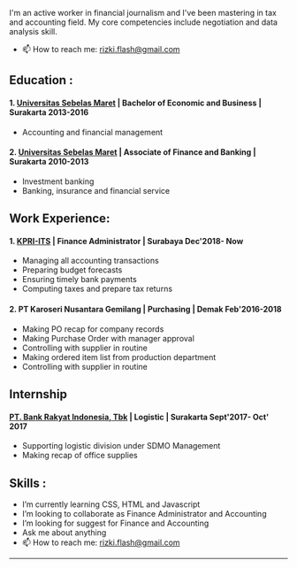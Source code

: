 I'm an active worker in financial journalism and I've been mastering in tax and accounting field. My core competencies include negotiation and data analysis skill.

- 📫 How to reach me: rizki.flash@gmail.com

## Education :

#### 1. [Universitas Sebelas Maret](https://www.uns.ac.id) | Bachelor of Economic and Business | Surakarta 2013-2016
- Accounting and financial management
#### 2. [Universitas Sebelas Maret](https://www.uns.ac.id) | Associate of Finance and Banking | Surakarta 2010-2013
- Investment banking
- Banking, insurance and financial service

## Work Experience:

#### 1. [KPRI-ITS](http://kpri.its.ac.id/) | Finance Administrator | Surabaya Dec'2018- Now
- Managing all accounting transactions
- Preparing budget forecasts
- Ensuring timely bank payments
- Computing taxes and prepare tax returns

#### 2. PT Karoseri Nusantara Gemilang | Purchasing | Demak Feb'2016-2018
- Making PO recap for company records
- Making Purchase Order with manager approval
- Controlling with supplier in routine
- Making ordered item list from production department
- Controlling with supplier in routine

## Internship
#### [PT. Bank Rakyat Indonesia, Tbk](https://bri.co.id/) | Logistic | Surakarta Sept'2017- Oct' 2017
- Supporting logistic division under SDMO Management
- Making recap of office supplies

## Skills :
- I’m currently learning CSS, HTML and Javascript
- I’m looking to collaborate as Finance Administrator and Accounting
- I’m looking for suggest for Finance and Accounting
- Ask me about anything
- 📫 How to reach me: rizki.flash@gmail.com
---

<!---
rzkwilly/rzkwilly is a ✨ special ✨ repository because its `README.md` (this file) appears on your GitHub profile.
You can click the Preview link to take a look at your changes.
--->
